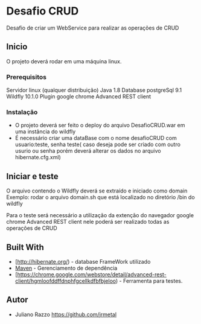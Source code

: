 # Desafio CRUD

Desafio de criar um WebService para realizar as operações de CRUD

## Inicio

O projeto deverá rodar em uma máquina linux.

### Prerequisitos

Servidor linux (qualquer distribuição)
Java 1.8
Database postgreSql 9.1
Wildfly 10.1.0
Plugin google chrome Advanced REST client
### Instalação

- O projeto deverá ser feito o deploy do arquivo DesafioCRUD.war em uma instância do wildfly
- É necessário criar uma dataBase com o nome desafioCRUD com usuario:teste, senha teste( caso deseja pode ser criado com outro usurio ou senha porém deverá alterar os dados no arquivo hibernate.cfg.xml)


## Iniciar e teste

O arquivo contendo o Wildfly deverá se extraído e iniciado como domain
Exemplo: rodar o arquivo domain.sh que está localizado no diretório /bin do wildfly 

Para o teste será necessário a utilização da extenção do navegador google chrome Advanced REST client nele poderá ser realizado todas as operações de CRUD



## Built With

* [http://hibernate.org/) - database FrameWork utilizado
* [Maven](https://maven.apache.org/) - Gerenciamento de dependência
* [https://chrome.google.com/webstore/detail/advanced-rest-client/hgmloofddffdnphfgcellkdfbfbjeloo) - Ferramenta para testes.


## Autor
 - Juliano Razzo  https://github.com/jrmetal
